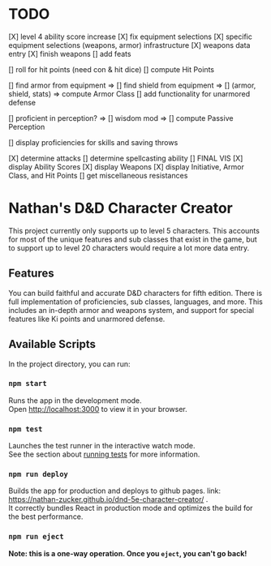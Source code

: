 
# TODO
[X] level 4 ability score increase
[X] fix equipment selections
[X] specific equipment selections (weapons, armor) infrastructure
[X] weapons data entry
[X] finish weapons
[] add feats

[] roll for hit points (need con & hit dice)
[] compute Hit Points

[] find armor from equipment =>
[] find shield from equipment =>
[] (armor, shield, stats) => compute Armor Class
[] add functionality for unarmored defense

[] proficient in perception? =>
[] wisdom mod =>
[] compute Passive Perception

[] display proficiencies for skills and saving throws

[X] determine attacks
[] determine spellcasting ability
[] FINAL VIS
[X] display Ability Scores
[X] display Weapons
[X] display Initiative, Armor Class, and Hit Points
[] get miscellaneous resistances

# **Nathan's D&D Character Creator**

This project currently only supports up to level 5 characters. This accounts for most of the unique features and sub classes that exist in the game, but to support up to level 20 characters would require a lot more data entry.

## Features

You can build faithful and accurate D&D characters for fifth edition. There is full implementation of proficiencies, sub classes, languages, and more. This includes an in-depth armor and weapons system, and support for special features like Ki points and unarmored defense.

## Available Scripts

In the project directory, you can run:

### `npm start`

Runs the app in the development mode.\
Open [http://localhost:3000](http://localhost:3000) to view it in your browser.

### `npm test`

Launches the test runner in the interactive watch mode.\
See the section about [running tests](https://facebook.github.io/create-react-app/docs/running-tests) for more information.

### `npm run deploy`

Builds the app for production and deploys to github pages. link: https://nathan-zucker.github.io/dnd-5e-character-creator/ .\
It correctly bundles React in production mode and optimizes the build for the best performance.

### `npm run eject`

**Note: this is a one-way operation. Once you `eject`, you can't go back!**

